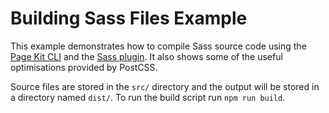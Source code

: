 # Building Sass Files Example

This example demonstrates how to compile Sass source code using the [Page Kit CLI] and the [Sass plugin]. It also shows some of the useful optimisations provided by PostCSS.

Source files are stored in the `src/` directory and the output will be stored in a directory named `dist/`. To run the build script run `npm run build`.

[Page Kit CLI]: ../../packages/dotcom-page-kit-cli/README.md
[Sass plugin]: ../../packages/dotcom-build-sass/README.md
